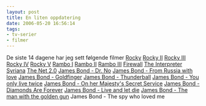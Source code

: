 ```yaml
---
layout: post
title: En liten oppdatering
date: 2006-05-20 16:56:14
tags: 
- tv-serier
- filmer
---
```

De siste 14 dagene har jeg sett følgende filmer <a href="http://imdb.com/title/tt0075148/">Rocky</a> <a href="http://imdb.com/title/tt0079817/">Rocky II</a> <a href="http://imdb.com/title/tt0084602/">Rocky III</a> <a href="http://imdb.com/title/tt0089927/">Rocky IV</a> <a href="http://imdb.com/title/tt0100507/">Rocky V</a> <a href="http://imdb.com/title/tt0083944/">Rambo I</a> <a href="http://imdb.com/title/tt0089880/">Rambo II</a> <a href="http://imdb.com/title/tt0095956/">Rambo III</a> <a href="http://imdb.com/title/tt0408345/">Firewall</a> <a href="http://imdb.com/title/tt0373926/">The Interpreter</a> <a href="http://imdb.com/title/tt0365737/">Syriana</a> <a href="http://imdb.com/title/tt0449077/">The Net 2.0</a> <a href="http://imdb.com/title/tt0055928/">James Bond - Dr. No</a> <a href="http://imdb.com/title/tt0057076/">James Bond - From Russia with love</a> <a href="http://imdb.com/title/tt0058150/">James Bond - Goldfinger</a> <a href="http://imdb.com/title/tt0059800/">James Bond - Thunderball</a> <a href="http://imdb.com/title/tt0062512/">James Bond - You only live twice</a> <a href="http://imdb.com/title/tt0064757/">James Bond - On her Majesty's Secret Service</a> <a href="http://imdb.com/title/tt0066995/">James Bond - Diamonds Are Forever</a> <a href="http://imdb.com/title/tt0070328/">James Bond - Live and let die</a> <a href="http://imdb.com/title/tt0071807/">James Bond - The man with the golden gun</a> James Bond - The spy who loved me

